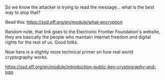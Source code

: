 So we know the attacker is trying to read the message... what is the best way to stop that?

Read this: https://ssd.eff.org/en/module/what-encryption    

Random note, that link goes to the Electronic Frontier Foundation's website, they are basically the people who maintain internet freedom and digital rights for the rest of us. Good folks.

Now here is a slightly more technical primer on how real world cryptography works.

https://ssd.eff.org/en/module/introduction-public-key-cryptography-and-pgp
